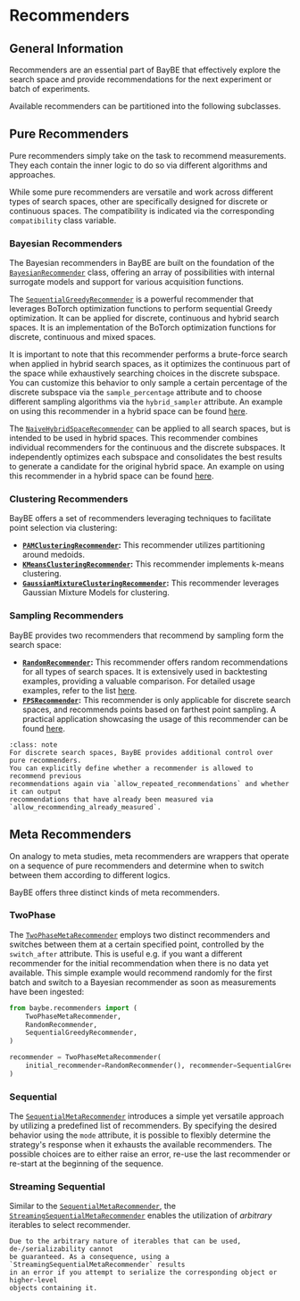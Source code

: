 # Recommenders

## General Information

Recommenders are an essential part of BayBE that effectively explore the search space
and provide recommendations for the next experiment or batch of experiments. 

Available recommenders can be partitioned into the following subclasses.

## Pure Recommenders

Pure recommenders simply take on the task to recommend measurements. They each contain
the inner logic to do so via different algorithms and approaches.

While some pure recommenders are versatile and work across different types of search
spaces, other are specifically designed for discrete or continuous spaces. The
compatibility is indicated via the corresponding ``compatibility`` class variable.

### Bayesian Recommenders

The Bayesian recommenders in BayBE are built on the foundation of the
[`BayesianRecommender`](baybe.recommenders.pure.bayesian.base.BayesianRecommender)
class, offering an array of possibilities with internal surrogate models and support
for various acquisition functions.

The [`SequentialGreedyRecommender`](baybe.recommenders.pure.bayesian.sequential_greedy.SequentialGreedyRecommender)
is a powerful recommender that leverages BoTorch optimization functions to perform
sequential Greedy optimization. It can be applied for discrete, continuous and hybrid
search spaces. It is an implementation of the BoTorch optimization functions for
discrete, continuous and mixed spaces. 

It is important to note that this recommender performs a brute-force search when
applied in hybrid search spaces, as it optimizes the continuous part of the space
while exhaustively searching choices in the discrete subspace. You can customize
this behavior to only sample a certain percentage of the discrete subspace via the
``sample_percentage`` attribute and to choose different sampling algorithms via the
``hybrid_sampler`` attribute. An example on using this recommender in a hybrid space
can be found [here](./../../examples/Backtesting/hybrid).

The [`NaiveHybridSpaceRecommender`](baybe.recommenders.naive.NaiveHybridSpaceRecommender)
can be applied to all search spaces, but is intended to be used in hybrid spaces.
This recommender combines individual recommenders for the continuous and the discrete
subspaces. It independently optimizes each subspace and consolidates the best results
to generate a candidate for the original hybrid space. An example on using this
recommender in a hybrid space can be found [here](./../../examples/Backtesting/hybrid).

### Clustering Recommenders

BayBE offers a set of recommenders leveraging techniques to facilitate point selection
via clustering:
* **[`PAMClusteringRecommender`](baybe.recommenders.pure.nonpredictive.clustering.PAMClusteringRecommender):**
  This recommender utilizes partitioning around medoids.
* **[`KMeansClusteringRecommender`](baybe.recommenders.pure.nonpredictive.clustering.KMeansClusteringRecommender):**
  This recommender implements k-means clustering.
* **[`GaussianMixtureClusteringRecommender`](baybe.recommenders.pure.nonpredictive.clustering.GaussianMixtureClusteringRecommender):**
  This recommender leverages Gaussian Mixture Models for clustering.

### Sampling Recommenders

BayBE provides two recommenders that recommend by sampling form the search space:
* **[`RandomRecommender`](baybe.recommenders.pure.nonpredictive.sampling.RandomRecommender):**
  This recommender offers random recommendations for all types of search spaces.
  It is extensively used in backtesting examples, providing a valuable comparison.
  For detailed usage examples, refer to the list
  [here](./../../examples/Backtesting/Backtesting).
* **[`FPSRecommender`](baybe.recommenders.pure.nonpredictive.sampling.FPSRecommender):**
  This recommender is only applicable for discrete search spaces, and recommends points
  based on farthest point sampling. A practical application showcasing the usage of
  this recommender can be found
  [here](./../../examples/Custom_Surrogates/surrogate_params).

```{admonition} Additional Options for Discrete Search Spaces
:class: note
For discrete search spaces, BayBE provides additional control over pure recommenders.
You can explicitly define whether a recommender is allowed to recommend previous 
recommendations again via `allow_repeated_recommendations` and whether it can output
recommendations that have already been measured via
`allow_recommending_already_measured`. 
```

## Meta Recommenders

On analogy to meta studies, meta recommenders are wrappers that operate on a sequence
of pure recommenders and determine when to switch between them according to different
logics.

BayBE offers three distinct kinds of meta recommenders.

### TwoPhase

The
[`TwoPhaseMetaRecommender`](baybe.recommenders.meta.sequential.TwoPhaseMetaRecommender)
employs two distinct recommenders and switches between them at a certain specified
point, controlled by the `switch_after` attribute. This is useful e.g. if you want a
different recommender for the initial recommendation when there is no data yet
available. This simple example would recommend randomly for the first batch and switch
to a Bayesian recommender as soon as measurements have been ingested:
```python
from baybe.recommenders import (
    TwoPhaseMetaRecommender,
    RandomRecommender,
    SequentialGreedyRecommender,
)

recommender = TwoPhaseMetaRecommender(
    initial_recommender=RandomRecommender(), recommender=SequentialGreedyRecommender()
)
```

### Sequential

The [`SequentialMetaRecommender`](baybe.recommenders.meta.sequential.SequentialMetaRecommender) introduces a simple yet versatile approach by utilizing a
predefined list of recommenders. By specifying the desired behavior using the `mode`
attribute, it is possible to flexibly determine the strategy's response when it
exhausts the available recommenders. The possible choices are to either raise an
error, re-use the last recommender or re-start at the beginning of the sequence.

### Streaming Sequential

Similar to the [`SequentialMetaRecommender`](baybe.recommenders.meta.sequential.SequentialMetaRecommender),
the
[`StreamingSequentialMetaRecommender`](baybe.recommenders.meta.sequential.StreamingSequentialMetaRecommender)
enables the utilization of *arbitrary* iterables to select recommender.

```{warning}
Due to the arbitrary nature of iterables that can be used, de-/serializability cannot
be guaranteed. As a consequence, using a `StreamingSequentialMetaRecommender` results
in an error if you attempt to serialize the corresponding object or higher-level
objects containing it.
```